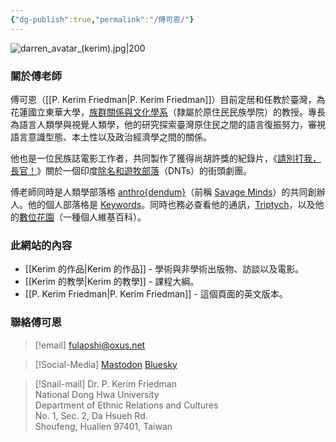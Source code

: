 ```yaml
---
{"dg-publish":true,"permalink":"/傅可恩/"}
---
```


![darren_avatar_(kerim).jpg|200](/img/user/_media/darren_avatar_(kerim).jpg)

### 關於傅老師
傅可恩（[[P. Kerim Friedman\|P. Kerim Friedman]]）目前定居和任教於臺灣，為花蓮國立東華大學，[族群關係與文化學系](https://rc025.ndhu.edu.tw/?Lang=en)（隸屬於原住民民族學院）的教授。專長為語言人類學與視覺人類學，他的研究探索臺灣原住民之間的語言復振努力，審視語言意識型態、本土性以及政治經濟學之間的關係。

他也是一位民族誌電影工作者，共同製作了獲得尚胡許獎的紀錄片，《[請別打我，長官！](https://pleasedontbeatmesir.fournineandahalf.com/)》關於一個印度[除名和遊牧部落](https://en.wikipedia.org/wiki/Denotified_Tribes)（DNTs）的街頭劇團。

傅老師同時是人類學部落格 [anthro{dendum}](https://anthrodendum.org/)（前稱 [Savage Minds](https://savageminds.org/)）的共同創辦人。他的個人部落格是 [Keywords](https://keywords.oxus.net/)。同時也務必查看他的通訊，[Triptych](https://triptych.oxus.net)，以及他的[數位花園](https:://garden.oxus.net)（一種個人維基百科）。

### 此網站的內容
- [[Kerim 的作品\|Kerim 的作品]] - 學術與非學術出版物、訪談以及電影。
- [[Kerim 的教學\|Kerim 的教學]] - 課程大綱。
- [[P. Kerim Friedman\|P. Kerim Friedman]] - 這個頁面的英文版本。

### 聯絡傅可恩
>[!email]
>fulaoshi@oxus.net

 >[!Social-Media]
 >[Mastodon](https://zirk.us/@kerim)
 >[Bluesky](https://bsky.app/profile/kerim.oxus.net)

>[!Snail-mail]
>Dr. P. Kerim Friedman  
>National Dong Hwa University  
>Department of Ethnic Relations and Cultures  
>No. 1, Sec. 2, Da Hsueh Rd.  
>Shoufeng, Hualien 97401, Taiwan  

